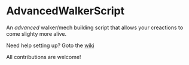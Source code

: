 # AdvancedWalkerScript

An *advanced* walker/mech building script that allows your creactions to come slighty more alive.

Need help setting up? Goto the [wiki](https://github.com/AfterAStorm/AdvancedWalkerScript/wiki)

All contributions are welcome!
